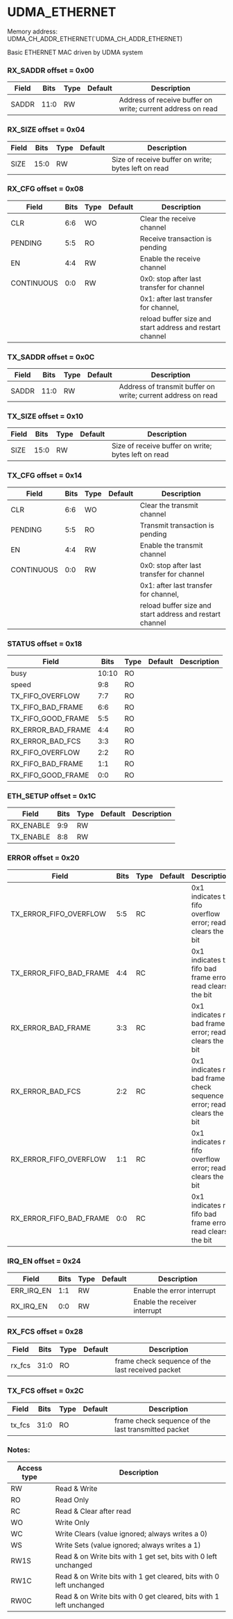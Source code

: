 # UDMA_ETHERNET

Memory address: UDMA_CH_ADDR_ETHERNET(`UDMA_CH_ADDR_ETHERNET)

Basic ETHERNET MAC driven by UDMA system

### RX_SADDR offset = 0x00

| Field      |  Bits |  Type |    Default | Description     |
| --------------------- |   --- |   --- |        --- | ------------------------- |
| SADDR      |  11:0 |    RW |            | Address of receive buffer on write; current address on read |

### RX_SIZE offset = 0x04

| Field      |  Bits |  Type |    Default | Description     |
| --------------------- |   --- |   --- |        --- | ------------------------- |
| SIZE       |  15:0 |    RW |            | Size of receive buffer on write; bytes left on read |

### RX_CFG offset = 0x08

| Field      |  Bits |  Type |    Default | Description     |
| --------------------- |   --- |   --- |        --- | ------------------------- |
| CLR        |   6:6 |    WO |            | Clear the receive channel |
| PENDING    |   5:5 |    RO |            | Receive transaction is pending |
| EN         |   4:4 |    RW |            | Enable the receive channel |
| CONTINUOUS |   0:0 |    RW |            | 0x0: stop after last transfer for channel |
|            |       |       |            | 0x1: after last transfer for channel, |
|            |       |       |            | reload buffer size and start address and restart channel |

### TX_SADDR offset = 0x0C

| Field      |  Bits |  Type |    Default | Description     |
| --------------------- |   --- |   --- |        --- | ------------------------- |
| SADDR      |  11:0 |    RW |            | Address of transmit buffer on write; current address on read |

### TX_SIZE offset = 0x10

| Field      |  Bits |  Type |    Default | Description     |
| --------------------- |   --- |   --- |        --- | ------------------------- |
| SIZE       |  15:0 |    RW |            | Size of receive buffer on write; bytes left on read |

### TX_CFG offset = 0x14

| Field      |  Bits |  Type |    Default | Description     |
| --------------------- |   --- |   --- |        --- | ------------------------- |
| CLR        |   6:6 |    WO |            | Clear the transmit channel |
| PENDING    |   5:5 |    RO |            | Transmit transaction is pending |
| EN         |   4:4 |    RW |            | Enable the transmit channel |
| CONTINUOUS |   0:0 |    RW |            | 0x0: stop after last transfer for channel |
|            |       |       |            | 0x1: after last transfer for channel, |
|            |       |       |            | reload buffer size and start address and restart channel |

### STATUS offset = 0x18

| Field      |  Bits |  Type |    Default | Description     |
| --------------------- |   --- |   --- |        --- | ------------------------- |
| busy       | 10:10 |    RO |            |                 |
| speed      |   9:8 |    RO |            |                 |
| TX_FIFO_OVERFLOW |   7:7 |    RO |            |                 |
| TX_FIFO_BAD_FRAME |   6:6 |    RO |            |                 |
| TX_FIFO_GOOD_FRAME |   5:5 |    RO |            |                 |
| RX_ERROR_BAD_FRAME |   4:4 |    RO |            |                 |
| RX_ERROR_BAD_FCS |   3:3 |    RO |            |                 |
| RX_FIFO_OVERFLOW |   2:2 |    RO |            |                 |
| RX_FIFO_BAD_FRAME |   1:1 |    RO |            |                 |
| RX_FIFO_GOOD_FRAME |   0:0 |    RO |            |                 |

### ETH_SETUP offset = 0x1C

| Field      |  Bits |  Type |    Default | Description     |
| --------------------- |   --- |   --- |        --- | ------------------------- |
| RX_ENABLE  |   9:9 |    RW |            |                 |
| TX_ENABLE  |   8:8 |    RW |            |                 |

### ERROR offset = 0x20

| Field      |  Bits |  Type |    Default | Description     |
| --------------------- |   --- |   --- |        --- | ------------------------- |
| TX_ERROR_FIFO_OVERFLOW |   5:5 |    RC |            | 0x1 indicates tx fifo overflow error; read clears the bit |
| TX_ERROR_FIFO_BAD_FRAME |   4:4 |    RC |            | 0x1 indicates tx fifo bad frame error; read clears the bit |
| RX_ERROR_BAD_FRAME |   3:3 |    RC |            | 0x1 indicates rx bad frame error; read clears the bit |
| RX_ERROR_BAD_FCS |   2:2 |    RC |            | 0x1 indicates rx bad frame check sequence error; read clears the bit |
| RX_ERROR_FIFO_OVERFLOW |   1:1 |    RC |            | 0x1 indicates rx fifo overflow error; read clears the bit |
| RX_ERROR_FIFO_BAD_FRAME |   0:0 |    RC |            | 0x1 indicates rx fifo bad frame error; read clears the bit |

### IRQ_EN offset = 0x24

| Field      |  Bits |  Type |    Default | Description     |
| --------------------- |   --- |   --- |        --- | ------------------------- |
| ERR_IRQ_EN |   1:1 |    RW |            | Enable the error interrupt |
| RX_IRQ_EN  |   0:0 |    RW |            | Enable the receiver interrupt |

### RX_FCS offset = 0x28

| Field      |  Bits |  Type |    Default | Description     |
| --------------------- |   --- |   --- |        --- | ------------------------- |
| rx_fcs     |  31:0 |    RO |            | frame check sequence of the last received packet |

### TX_FCS offset = 0x2C

| Field      |  Bits |  Type |    Default | Description     |
| --------------------- |   --- |   --- |        --- | ------------------------- |
| tx_fcs     |  31:0 |    RO |            | frame check sequence of the last transmitted packet |

### Notes:

| Access type | Description |
| ----------- | ----------- |
| RW          | Read & Write |
| RO          | Read Only    |
| RC          | Read & Clear after read |
| WO          | Write Only |
| WC          | Write Clears (value ignored; always writes a 0) |
| WS          | Write Sets (value ignored; always writes a 1) |
| RW1S        | Read & on Write bits with 1 get set, bits with 0 left unchanged |
| RW1C        | Read & on Write bits with 1 get cleared, bits with 0 left unchanged |
| RW0C        | Read & on Write bits with 0 get cleared, bits with 1 left unchanged |
